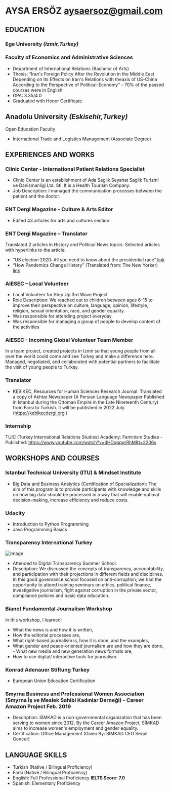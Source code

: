 # AYSA ERSÖZ       aysaersoz@gmail.com
## EDUCATION
### Ege University      _(Izmir,Turkey)_
### Faculty of Economics and Administrative Sciences
- Department of International Relations (Bachelor of Arts)
- Thesis: “Iran's Foreign Policy After the Revolution in the Middle East Depending on Its Effects on Iran's Relations with theaxis of US-China According to the Perspective of Political-Economy” - 70% of the passed courses were in English
- GPA: 3.35/4.0
- Graduated with Honor Certificate
## Anadolu University _(Eskisehir,Turkey)_
Open Education Faculty
- International Trade and Logistics Management (Associate Degree)
## EXPERIENCES AND WORKS
### Clinic Center - International Patient Relations Specialist
- Clinic Center is an establishment of Ada Saglik Seyahat Saglik Turizmi ve Danismanligi Ltd. Sti. It is a Health Tourism Company.
- Job Description: I managed the communication processes between the patient and the doctor. 
### ENT Dergi Magazine - Culture & Arts Editor
- Edited 43 articles for arts and cultures section.
### ENT Dergi Magazine – Translator
Translated 2 articles in History and Political News topics.
Selected articles with hyperlinks to the article:
- “US election 2020: All you need to know about the presidential race” [link](https://entdergi.com/2020-amerika-secimleri-baskanlik-yarisi-hakkinda-bilmeniz-gereken-her-sey/)
- “How Pandemics Change History” (Translated from: The New Yorker) [link](https://entdergi.com/pandemiler-tarihi-nasil-degistirir/)
### AIESEC – Local Volunteer
- Local Volunteer for Step Up 3rd Wave Project 
- Role Description: We reached out to children between ages 6-15 to improve their perspective on culture, language, opinion, lifestyle, religion, sexual orientation, race, and gender equality.
- Was responsible for attending project everyday
- Was responsible for managing a group of people to develop content of the activities
### AIESEC - Incoming Global Volunteer Team Member
In a team project, created projects in Izmir so that young people from all over the world could come and see Turkey and make a difference here.
Managed, negotiated, and collaborated with potential partners to facilitate the visit of young people to Turkey.
### Translator
- KEBIKEC, Resources for Human Sciences Research Journal: Translated a copy of Akhtar Newspaper (A Persian Language Newspaper Published in Istanbul during the Ottoman Empire in the Late Nineteenth Century) from Farsi to Turkish. It will be published in 2022 July. (https://kebikecdergi.org )
### Internship
TUIC (Turkey International Relations Studies) Academy: Feminism Studies - Published: https://www.youtube.com/watch?v=4HDqqpqrRhM&t=2206s
## WORKSHOPS AND COURSES
### Istanbul Technical University (ITU) & Mindset Institute
- Big Data and Business Analytics (Certification of Specialization): The aim of this program is to provide participants with knowledge and skills on how big data should be processed in a way that will enable optimal decision-making, increase efficiency and reduce costs.
### Udacity
- Introduction to Python Programming 
- Java Programming Basics
### Transparency International Turkey
![Image](src)
- Attended to Digital Transparency Summer School.
- Description: We discussed the concepts of transparency, accountability, and participation with their projections in
different fields and disciplines. In this good governance school focused on anti-corruption; we had the opportunity to attend training seminars on ethics, political finance, investigative journalism, fight against corruption in the private sector, compliance policies and basic data education.
### Bianet Fundamental Journalism Workshop
In this workshop, I learned:
- What the news is and how it is written,
- How the editorial processes are,
- What right-based journalism is, how it is done, and the examples,
- What gender and peace-oriented journalism are and how they are done, - What new media and new generation news formats are,
- How to use digital/ interactive tools for journalism.
### Konrad Adenauer Stiftung Turkey
- European Union Education Certification
### Smyrna Business and Professional Women Association (Smyrna İş ve Meslek Sahibi Kadınlar Derneği) - Career Amazon Project Feb. 2019
- Description: SİMKAD is a non-governmental organization that has been serving to women since 2012. By the Career Amazon Project, SİMKAD aims to increase women's employment and gender equality.
- Certification: Office Management (Given By: SİMKAD CEO Serpil Gencer) 
## LANGUAGE SKILLS
- Turkish (Native / Bilingual Proficiency)
- Farsi (Native / Bilingual Proficiency)
- English: Full Professional Proficiency **IELTS Score: 7.0** 
- Spanish: Elementary Proficiency
